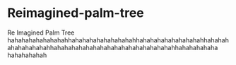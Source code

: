 # Reimagined-palm-tree
Re Imagined Palm Tree
hahahahahahahahahhahahahahahahahahahhahahahahahahahahahhahahahahahahahahahhahahahahahahahahahahahahahahahahahhahahahahaha
  hahahahahah
